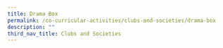 ```yaml
---
title: Drama Box
permalink: /co-curricular-activities/clubs-and-societies/drama-box
description: ""
third_nav_title: Clubs and Societies
---
```

